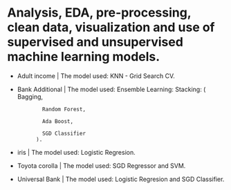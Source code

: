 #  Analysis, EDA, pre-processing, clean data, visualization and use of supervised and unsupervised machine learning models.



* Adult income | The model used: KNN - Grid Search CV.

* Bank Additional | The model used: Ensemble Learning:
  Stacking: ( Bagging,
  
              Random Forest,
  
              Ada Boost,
  
              SGD Classifier
            ).

* iris | The model used: Logistic Regresion.

* Toyota corolla | The model used: SGD Regressor and SVM.

* Universal Bank | The model used: Logistic Regresion and SGD Classifier.
